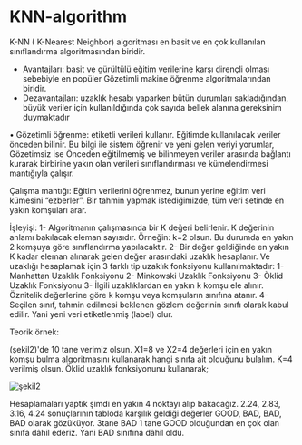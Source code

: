# KNN-algorithm
K-NN ( K-Nearest Neighbor) algoritması en basit ve en çok kullanılan sınıflandırma algoritmasından biridir. 
-	Avantajları: basit ve gürültülü eğitim verilerine karşı dirençli olması sebebiyle en popüler Gözetimli makine öğrenme algoritmalarından biridir.
-	Dezavantajları: uzaklık hesabı yaparken bütün durumları sakladığından, büyük veriler için kullanıldığında çok sayıda bellek alanına gereksinim duymaktadır

•	Gözetimli öğrenme: etiketli verileri kullanır. Eğitimde kullanılacak veriler önceden bilinir. Bu bilgi ile sistem öğrenir ve yeni gelen veriyi yorumlar, Gözetimsiz ise Önceden eğitilmemiş ve bilinmeyen veriler arasında bağlantı kurarak birbirine yakın olan verileri sınıflandırması ve kümelendirmesi mantığıyla çalışır.


Çalışma mantığı:
Eğitim verilerini öğrenmez, bunun yerine eğitim veri kümesini “ezberler”. Bir tahmin yapmak istediğimizde, tüm veri setinde en yakın komşuları arar.


İşleyişi:
1-	Algoritmanın çalışmasında bir K değeri belirlenir. K değerinin anlamı bakılacak eleman sayısıdır. Örneğin: k=2 olsun. Bu durumda en yakın 2 komşuya göre sınıflandırma yapılacaktır.
2-	Bir değer geldiğinde en yakın K kadar eleman alınarak gelen değer arasındaki uzaklık hesaplanır. Ve uzaklığı hesaplamak için 3 farklı tip uzaklık fonksiyonu kullanılmaktadır: 
1- Manhattan Uzaklık Fonksiyonu	 2- Minkowski Uzaklık Fonksiyonu 3- Öklid Uzaklık Fonksiyonu
3-	İlgili uzaklıklardan en yakın k komşu ele alınır. Öznitelik değerlerine göre k komşu veya komşuların sınıfına atanır.
4-	Seçilen sınıf, tahmin edilmesi beklenen gözlem değerinin sınıfı olarak kabul edilir. Yani yeni veri etiketlenmiş (label) olur.





Teorik örnek:


(şekil2)'de 10 tane verimiz olsun. X1=8 ve X2=4 değerleri için en yakın komşu bulma algoritmasını kullanarak hangi sınıfa ait olduğunu bulalım. K=4 verilmiş olsun. Öklid uzaklık fonksiyonunu kullanarak;

![şekil2](https://user-images.githubusercontent.com/65572032/159424762-52b9b4de-3d2e-4a02-a2d4-429afc62c29d.png)








Hesaplamaları yaptık şimdi en yakın 4 noktayı alıp bakacağız. 2.24, 2.83, 3.16, 4.24 sonuçlarının tabloda karşılık geldiği değerler GOOD, BAD, BAD, BAD olarak gözüküyor. 3tane BAD 1 tane GOOD olduğundan en çok olan sınıfa dâhil ederiz. Yani BAD sınıfına dâhil oldu.








